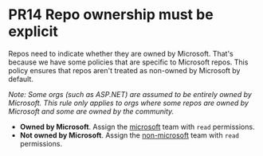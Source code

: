 # PR14 Repo ownership must be explicit

Repos need to indicate whether they are owned by Microsoft. That's because we
have some policies that are specific to Microsoft repos. This policy ensures
that repos aren't treated as non-owned by Microsoft by default.

*Note: Some orgs (such as ASP.NET) are assumed to be entirely owned by
Microsoft. This rule only applies to orgs where some repos are owned by
Microsoft and some are owned by the community.*

* **Owned by Microsoft**. Assign the [microsoft] team with `read` permissions.
* **Not owned by Microsoft**. Assign the [non-microsoft] team with `read`
  permissions.

[microsoft]: https://github.com/orgs/dotnet/teams/microsoft/repositories
[non-microsoft]: https://github.com/orgs/dotnet/teams/non-microsoft/repositories
